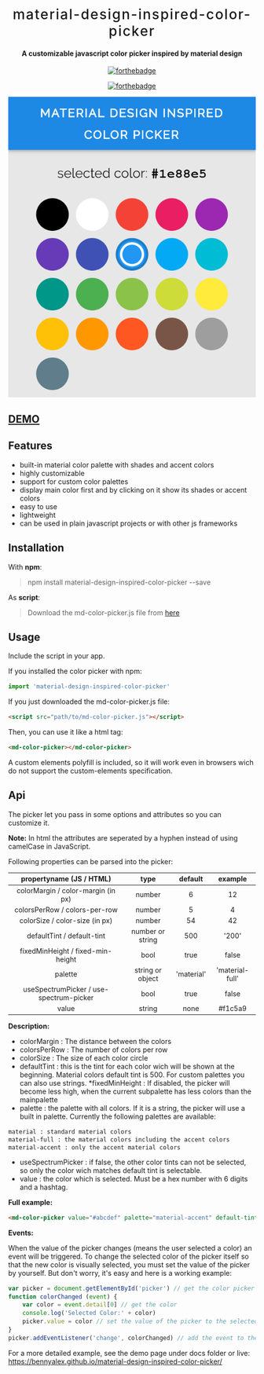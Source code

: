 <div align="center" style="text-align: center; margin: 0 auto;">
<h1 style="letter-spacing: 2px; font-weight: 500">material-design-inspired-color-picker</h1>
<h4>A customizable javascript color picker inspired by material design</h4>

[![forthebadge](http://forthebadge.com/images/badges/built-with-love.svg)](http://forthebadge.com)

[![forthebadge](http://forthebadge.com/images/badges/made-with-vue.svg)](http://forthebadge.com)

![Screenshot](https://raw.githubusercontent.com/BennyAlex/material-design-inspired-color-picker/master/docs/screenshot.png)
</div>

## [DEMO](https://bennyalex.github.io/material-design-inspired-color-picker/ "DEMO")

## Features
* built-in material color palette with shades and accent colors
* highly customizable
* support for custom color palettes
* display main color first and by clicking on it show its shades or accent colors
* easy to use
* lightweight
* can be used in plain javascript projects or with other js frameworks

## Installation
With **npm**:
> npm install material-design-inspired-color-picker --save

As **script**:
> Download the md-color-picker.js file from [here](https://raw.githubusercontent.com/BennyAlex/material-design-inspired-color-picker/master/dist/md-color-picker.js "md-color-picker.js")

## Usage
Include the script in your app.

If you installed the color picker with npm:
````javascript
import 'material-design-inspired-color-picker'
````

If you just downloaded the md-color-picker.js file:
````html
<script src="path/to/md-color-picker.js"></script>
````

Then, you can use it like a html tag:
````html
<md-color-picker></md-color-picker>
````
A custom elements polyfill is included, so it will work even in browsers wich do not support the custom-elements specification.

## Api
The picker let you pass in some options and attributes so you can customize it.

**Note:** In html the attributes are seperated by a hyphen instead of using camelCase in JavaScript.

Following properties can be parsed into the picker:

|propertyname (JS / HTML)|type|default| example|
| :---: | :---:| :---:| :---: |
| colorMargin / color-margin (in px) | number | 6 | 12 |
| colorsPerRow / colors-per-row | number | 5 | 4 |
| colorSize / color-size (in px) | number | 54 | 42 |
| defaultTint / default-tint | number or string | 500 | '200' |
| fixedMinHeight / fixed-min-height | bool | true | false |
| palette | string or object | 'material' | 'material-full' |
| useSpectrumPicker / use-spectrum-picker | bool | true | false |
| value | string | none | #f1c5a9 |

**Description:**
* colorMargin : The distance between the colors
* colorsPerRow : The number of colors per row
* colorSize : The size of each color circle
* defaultTint : this is the tint for each color wich will be shown at the beginning. Material colors default tint is 500. For custom palettes you can also use strings.
*fixedMinHeight : If disabled, the picker will become less high, when the current subpalette has less colors than the mainpalette
* palette : the palette with all colors. If it is a string, the picker will use a built in palette. Currently the following palettes are available:
````
material : standard material colors
material-full : the material colors including the accent colors
material-accent : only the accent material colors
````
* useSpectrumPicker : if false, the other color tints can not be selected, so only the color wich matches default tint is selectable.
* value : the color which is selected. Must be a hex number with 6 digits and a hashtag.

**Full example:**
````html
<md-color-picker value="#abcdef" palette="material-accent" default-tint="300" use-spectrum-picker="false"></md-color-picker>
````
**Events:**

When the value of the picker changes (means the user selected a color) an event will be triggered.
To change the selected color of the picker itself so that the new color is visually selected, you must set the value of the picker by yourself. But don't worry, it's easy and here is a working example: 
````javascript
var picker = document.getElementById('picker') // get the color picker element
function colorChanged (event) {
    var color = event.detail[0] // get the color
    console.log('Selected Color:' + color)
    picker.value = color // set the value of the picker to the selected color
}
picker.addEventListener('change', colorChanged) // add the event to the picker element
````

For a more detailed example, see the demo page under docs folder or live: https://bennyalex.github.io/material-design-inspired-color-picker/
